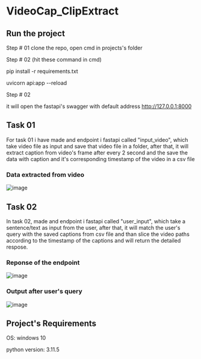 # VideoCap_ClipExtract

## Run the project

Step # 01
  clone the repo, open cmd in projects's folder

Step # 02 (hit these command in cmd)

  pip install -r requirements.txt
  
  uvicorn api:app --reload
  
Step # 02

  it will open the fastapi's swagger with default address http://127.0.0.1:8000

## Task 01

  For task 01 i have made and endpoint i fastapi called "input_video", which take video file as input and save that video file in a folder, after that, it will extract caption from video's frame after every 2 second and the save the data with caption and it's corresponding timestamp of the video in a csv file

### Data extracted from video

![image](https://github.com/user-attachments/assets/d08c4c9e-5e9a-41de-b831-e08f3c475972)

## Task 02

  In task 02, made and endpoint i fastapi called "user_input", which take a sentence/text as input from the user, after that, it will match the user's query with the saved captions from csv file and than slice the video paths according to the timestamp of the captions and will return the detailed respose.
  
### Reponse of the endpoint

![image](https://github.com/user-attachments/assets/cac9f7d2-9c1e-4f0c-8aa4-6359322a8b83)

### Output after user's query

![image](https://github.com/user-attachments/assets/8fc597c5-09c3-48ea-b419-54880c178a8d)

## Project's Requirements

  OS: windows 10
  
  python version: 3.11.5


